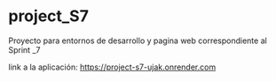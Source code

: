 # project_S7
Proyecto para entornos de desarrollo y pagina web correspondiente al Sprint _7


link a la aplicación: https://project-s7-ujak.onrender.com
